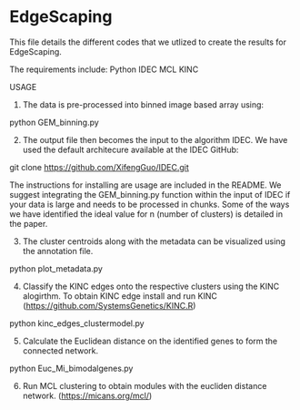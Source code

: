 # EdgeScaping

This file details the different codes that we utlized to create the results for EdgeScaping.

The requirements include:
Python
IDEC
MCL
KINC

USAGE

1. The data is pre-processed into binned image based array using:

python GEM_binning.py

2. The output file then becomes the input to the algorithm IDEC. We have used the default architecure available at the IDEC GitHub:

git clone https://github.com/XifengGuo/IDEC.git

The instructions for installing are usage are included in the README. We suggest integrating the GEM_binning.py function within the input of IDEC if your data is large and needs to be processed in chunks. Some of the ways we have identified the ideal value for n (number of clusters) is detailed in the paper.

3. The cluster centroids along with the metadata can be visualized using the annotation file.

python plot_metadata.py

4. Classify the KINC edges onto the respective clusters using the KINC alogirthm. To obtain KINC edge install and run KINC (https://github.com/SystemsGenetics/KINC.R)

python kinc_edges_clustermodel.py

5. Calculate the Euclidean distance on the identified genes to form the connected network.

python Euc_Mi_bimodalgenes.py

6. Run MCL clustering to obtain modules with the eucliden distance network. (https://micans.org/mcl/)
